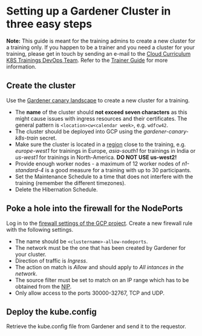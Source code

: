 # Setting up a Gardener Cluster in three easy steps

**Note:** This guide is meant for the training admins to create a new cluster for a training only. If you happen to be a trainer and you need a cluster for your training, please get in touch by sending an e-mail to the [Cloud Curriculum K8S Trainings DevOps Team](mailto:DL_5B2CDDFFECB21162D9000010@sap.com?subject=[Docker%20and%20K8s%20fundamentals%20training]%20Request%20for%20trainings%20cluster%20-%20<Location>-<DateOfYourTraining>). Refer to the [Trainer Guide](trainer-guide.md) for more information.

## Create the cluster
Use the [Gardener canary landscape](https://dashboard.garden.canary.k8s.ondemand.com/login) to create a new cluster for a training. 

- The **name** of the cluster should **not exceed seven characters** as this might cause issues with ingress resources and their certificates. The general pattern is `<location>cw<calendar week>`, e.g. `wdfcw42`.
- The cluster should be deployed into GCP using the _gardener-canary-k8s-train_ secret.
- Make sure the cluster is located in a [region](https://cloud.google.com/compute/docs/regions-zones/) close to the training, e.g. _europe-west1_ for trainings in Europe, _asia-south1_ for trainings in India or _us-west1_ for trainings in North-America. **DO NOT USE us-west2!**
- Provide enough worker nodes - a maximum of 12 worker nodes of _n1-standard-4_ is a good measure for a training with up to 30 participants.
- Set the Maintenance Schedule to a time that does not interfere with the training (remember the different timezones).
- Delete the Hibernation Schedule.

## Poke a hole into the firewall for the NodePorts
Log in to the [firewall settings of the GCP project](https://console.cloud.google.com/networking/firewalls/list?project=sap-pi-coo-acdc-dev). Create a new firewall rule with the following settings.

- The name should be `<clustername>-allow-nodeports`.
- The network must be the one that has been created by Gardener for your cluster.
- Direction of traffic is _Ingress_.
- The action on match is _Allow_ and should apply to _All intances in the network_.
- The source filter must be set to match on an IP range which has to be obtained from the [NIP](https://nip.wdf.sap.corp/nip2/faces/networking/wan/PublicAddresses.xhtml).
- Only allow access to the ports 30000-32767, TCP and UDP.

## Deploy the kube.config
Retrieve the kube.config file from Gardener and send it to the requestor.
